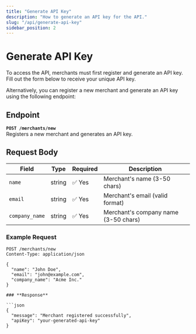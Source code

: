 ```yaml
---
title: "Generate API Key"
description: "How to generate an API key for the API."
slug: "/api/generate-api-key"
sidebar_position: 2
---
```


<!-- import GenerateApiKey from '../src/components/GenerateApiKey.tsx'; -->

# Generate API Key

To access the API, merchants must first register and generate an API key. Fill out the form below to receive your unique API key.

<!-- <GenerateApiKey /> -->

Alternatively, you can register a new merchant and generate an API key using the following endpoint:

## Endpoint
**`POST /merchants/new`**  
Registers a new merchant and generates an API key.

## Request Body

| Field           | Type    | Required | Description |
|----------------|---------|----------|-------------|
| `name`         | string  | ✅ Yes    | Merchant's name (3-50 chars) |
| `email`        | string  | ✅ Yes    | Merchant's email (valid format) |
| `company_name` | string  | ✅ Yes    | Merchant's company name (3-50 chars) |

### **Example Request**
```http
POST /merchants/new
Content-Type: application/json

{
  "name": "John Doe",
  "email": "john@example.com",
  "company_name": "Acme Inc."
}

### **Response**

```json
{
  "message": "Merchant registered successfully",
  "apiKey": "your-generated-api-key"
}
```